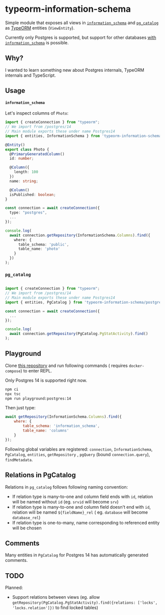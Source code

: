 # typeorm-information-schema

Simple module that exposes all views
in [`information_schema`](https://www.postgresql.org/docs/14/information-schema.html)
and [`pg_catalog`](https://www.postgresql.org/docs/14/catalogs.html) as [TypeORM](https://typeorm.io/#/)
entities (`ViewEntity`).

Currently only Postgres is supported, but support for other
databases [with `information_schema`](https://www.sql-workbench.eu/dbms_comparison.html) is possible.

## Why?

I wanted to learn something new about Postgres internals, TypeORM internals and TypeScript.

## Usage

#### `information_schema`

Let's inspect columns of `Photo`:

```ts
import { createConnection } from "typeorm";
// We import from /postgres/14
// Main module exports these under name Postgres14
import { entities, InformationSchema } from 'typeorm-information-schema/postgres/14'

@Entity()
export class Photo {
  @PrimaryGeneratedColumn()
  id: number;

  @Column({
    length: 100
  })
  name: string;

  @Column()
  isPublished: boolean;
}

const connection = await createConnection({
  type: "postgres",
  ...
});

console.log(
  await connection.getRepository(InformationSchema.Columns).find({
    where: {
      table_schema: 'public',
      table_name: 'photo'
    }
  })
);
```

### `pg_catalog`

```ts

import { createConnection } from "typeorm";
// We import from /postgres/14
// Main module exports these under name Postgres14
import { entities, PgCatalog } from 'typeorm-information-schema/postgres/14'

const connection = await createConnection({
  ...
});

console.log(
  await connection.getRepository(PgCatalog.PgStatActivity).find()
);

```

## Playground

Clone [this repository](https://github.com/Ginden/typeorm-information-schema) and run following commands (
requires `docker-compose`) to enter REPL.

Only Postgres 14 is supported right now.

```bash
npm ci
npx tsc
npm run playground:postgres:14
```

Then just type:

```js
await getRepository(InformationSchema.Columns).find({
    where: {
        table_schema: 'information_schema',
        table_name: 'columns'
    }
});
```

Following global variables are registered: `connection`, `InformationSchema`, `PgCatalog`, `entities`, `getRepository`
, `pgQuery` (bound `connection.query`), `findMetadata`.

## Relations in PgCatalog

Relations in `pg_catalog` follows following naming convention:

* If relation type is many-to-one and column field ends with `id`, relation will be named without `id` (eg. `srvid` will
  become `srv`)
* If relation type is many-to-one and column field doesn't end with `id`, relation will be named `${fieldName}_rel` (
  eg. `database` will become `database_rel`)
* If relation type is one-to-many, name corresponding to referenced entity will be chosen

## Comments

Many entities in `PgCatalog` for Postgres 14 has automatically generated comments.

## TODO

Planned:

* Support relations between views (eg.
  allow `getRepository(PgCatalog.PgStatActivity).find({relations: ['locks', 'locks.relation']})` to find locked tables)
